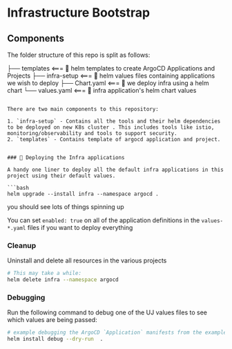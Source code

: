 # Infrastructure Bootstrap


## Components

The folder structure of this repo is split as follows:

├── templates                         <===  📖 helm templates to create ArgoCD Applications and Projects
├── infra-setup                    <===  📖 helm values files containing applications we wish to deploy
├── Chart.yaml                         <===  📖 we deploy infra using a helm chart
└── values.yaml                        <===  📖 infra application's helm chart values
```

There are two main components to this repository:

1. `infra-setup` - Contains all the tools and their helm dependencies to be deployed on new K8s cluster . This includes tools like istio, monitoring/observability and tools to support security.
2. `templates` - Contains template of argocd application and project.


### 🤠 Deploying the Infra applications

A handy one liner to deploy all the default infra applications in this project using their default values.

```bash
helm upgrade --install infra --namespace argocd .
```

you should see lots of things spinning up


You can set `enabled: true` on all of the application definitions in the `values-*.yaml` files if you want to deploy everything


### Cleanup

Uninstall and delete all resources in the various projects
```bash
# This may take a while:
helm delete infra --namespace argocd

```

### Debugging 

Run the following command to debug one of the UJ values files to see which values are being passed:

```bash
# example debugging the ArgoCD `Application` manifests from the example deployment
helm install debug --dry-run  .
```
